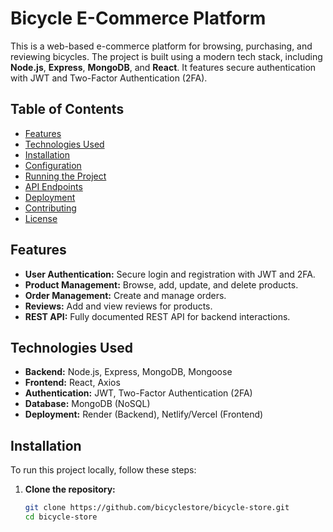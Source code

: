 # Bicycle E-Commerce Platform

This is a web-based e-commerce platform for browsing, purchasing, and reviewing bicycles. The project is built using a modern tech stack, including **Node.js**, **Express**, **MongoDB**, and **React**. It features secure authentication with JWT and Two-Factor Authentication (2FA).

## Table of Contents
- [Features](#features)
- [Technologies Used](#technologies-used)
- [Installation](#installation)
- [Configuration](#configuration)
- [Running the Project](#running-the-project)
- [API Endpoints](#api-endpoints)
- [Deployment](#deployment)
- [Contributing](#contributing)
- [License](#license)

## Features
- **User Authentication:** Secure login and registration with JWT and 2FA.
- **Product Management:** Browse, add, update, and delete products.
- **Order Management:** Create and manage orders.
- **Reviews:** Add and view reviews for products.
- **REST API:** Fully documented REST API for backend interactions.

## Technologies Used
- **Backend:** Node.js, Express, MongoDB, Mongoose
- **Frontend:** React, Axios
- **Authentication:** JWT, Two-Factor Authentication (2FA)
- **Database:** MongoDB (NoSQL)
- **Deployment:** Render (Backend), Netlify/Vercel (Frontend)

## Installation
To run this project locally, follow these steps:

1. **Clone the repository:**
   ```bash
   git clone https://github.com/bicyclestore/bicycle-store.git
   cd bicycle-store
